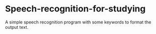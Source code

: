 # Speech-recognition-for-studying
A simple speech recognition program with some keywords to format the output text.
